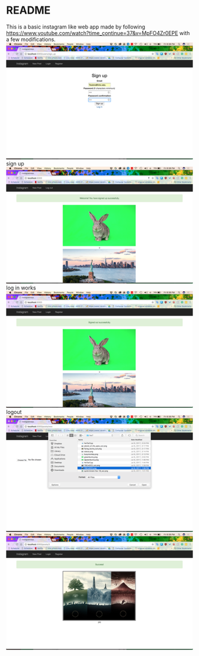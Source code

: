 # README

This is a basic instagram like web app made by following https://www.youtube.com/watch?time_continue=37&v=MpFO4Zr0EPE with a few modifications. 
![create user](pics/1.jpg "stuff")
sign up
![it works](pics/2.jpg)
log in works 
![logout](pics/3.jpg)
logout
![upload a photo](pics/4.jpg)
![view uploaded photos](pics/5.jpg)
